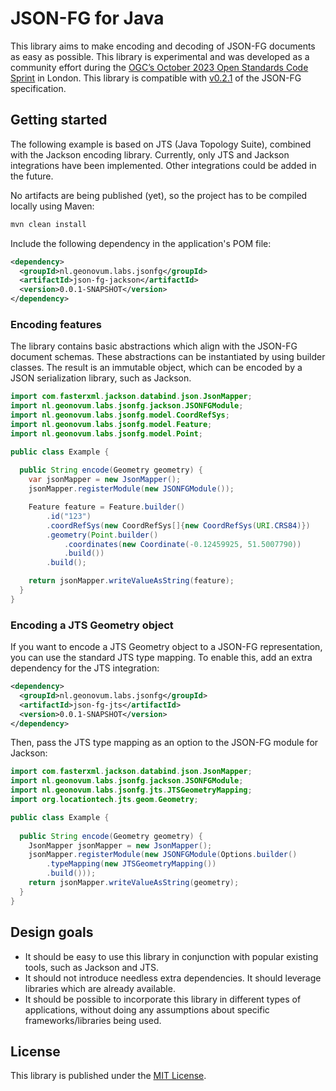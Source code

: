 # JSON-FG for Java

This library aims to make encoding and decoding of JSON-FG documents as easy as possible. This library is experimental
and was developed as a community effort during the [OGC’s October 2023 Open Standards Code Sprint](https://developer.ogc.org/sprints/22/)
in London. This library is compatible with [v0.2.1](https://docs.ogc.org/DRAFTS/21-045.html) of the JSON-FG specification.

## Getting started

The following example is based on JTS (Java Topology Suite), combined with the Jackson encoding library. Currently, only
JTS and Jackson integrations have been implemented. Other integrations could be added in the future.

No artifacts are being published (yet), so the project has to be compiled locally using Maven:

```bash
mvn clean install
```

Include the following dependency in the application's POM file:

```xml
<dependency>
  <groupId>nl.geonovum.labs.jsonfg</groupId>
  <artifactId>json-fg-jackson</artifactId>
  <version>0.0.1-SNAPSHOT</version>
</dependency>
```

### Encoding features

The library contains basic abstractions which align with the JSON-FG document schemas. These abstractions can be 
instantiated by using builder classes. The result is an immutable object, which can be encoded by a JSON serialization
library, such as Jackson.

```java
import com.fasterxml.jackson.databind.json.JsonMapper;
import nl.geonovum.labs.jsonfg.jackson.JSONFGModule;
import nl.geonovum.labs.jsonfg.model.CoordRefSys;
import nl.geonovum.labs.jsonfg.model.Feature;
import nl.geonovum.labs.jsonfg.model.Point;

public class Example {
  
  public String encode(Geometry geometry) {
    var jsonMapper = new JsonMapper();
    jsonMapper.registerModule(new JSONFGModule());

    Feature feature = Feature.builder()
        .id("123")
        .coordRefSys(new CoordRefSys[]{new CoordRefSys(URI.CRS84)})
        .geometry(Point.builder()
            .coordinates(new Coordinate(-0.12459925, 51.5007790))
            .build())
        .build();

    return jsonMapper.writeValueAsString(feature);
  }
}
```

### Encoding a JTS Geometry object

If you want to encode a JTS Geometry object to a JSON-FG representation, you can use the standard JTS
type mapping. To enable this, add an extra dependency for the JTS integration:

```xml
<dependency>
  <groupId>nl.geonovum.labs.jsonfg</groupId>
  <artifactId>json-fg-jts</artifactId>
  <version>0.0.1-SNAPSHOT</version>
</dependency>
```

Then, pass the JTS type mapping as an option to the JSON-FG module for Jackson:

```java
import com.fasterxml.jackson.databind.json.JsonMapper;
import nl.geonovum.labs.jsonfg.jackson.JSONFGModule;
import nl.geonovum.labs.jsonfg.jts.JTSGeometryMapping;
import org.locationtech.jts.geom.Geometry;

public class Example {
  
  public String encode(Geometry geometry) {
    JsonMapper jsonMapper = new JsonMapper();
    jsonMapper.registerModule(new JSONFGModule(Options.builder()
        .typeMapping(new JTSGeometryMapping())
        .build()));
    return jsonMapper.writeValueAsString(geometry);
  }
}
```

## Design goals

- It should be easy to use this library in conjunction with popular existing tools, such as Jackson and JTS.
- It should not introduce needless extra dependencies. It should leverage libraries which are already available.
- It should be possible to incorporate this library in different types of applications, without doing any assumptions
  about specific frameworks/libraries being used.

## License

This library is published under the [MIT License](LICENSE.md).